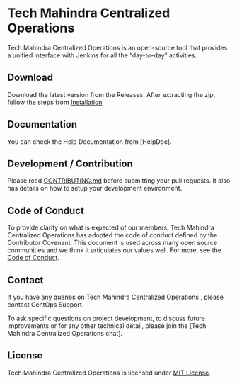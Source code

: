 # Tech Mahindra Centralized Operations

Tech Mahindra Centralized Operations is an open-source tool that provides a unified interface with Jenkins for all the “day-to-day” activities.

## Download

Download the latest version from the Releases. After extracting the zip, follow the steps from [Installation](INSTALLATION.txt)

## Documentation

You can check the Help Documentation from [HelpDoc].

## Development / Contribution

Please read [CONTRIBUTING.md](CONTRIBUTING.md) before submitting your pull requests. It also has details on how to setup your development environment.

## Code of Conduct

To provide clarity on what is expected of our members, Tech Mahindra Centralized Operations has adopted the code of conduct defined by the Contributor Covenant. This document is used across many open source communities and we think it articulates our values well. For more, see the [Code of Conduct](CODE_OF_CONDUCT.md).

## Contact

If you have any queries on Tech Mahindra Centralized Operations , please contact CentOps Support.

To ask specific questions on project development, to discuss future improvements or for any other technical detail, please join the [Tech Mahindra Centralized Operations chat].

## License

Tech Mahindra Centralized Operations is licensed under [MIT License](LICENSE). 
